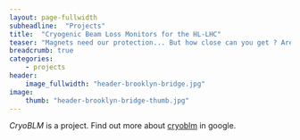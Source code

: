 ```yaml
---
layout: page-fullwidth
subheadline:  "Projects"
title:  "Cryogenic Beam Loss Monitors for the HL-LHC"
teaser: "Magnets need our protection... But how close can you get ? Are you cold enough ? Are you.. cryogenic ? Can you withstand 2MGy or more over 20 years of LHC operation ?"
breadcrumb: true
categories:
    - projects
header:
    image_fullwidth: "header-brooklyn-bridge.jpg"
image:
    thumb: "header-brooklyn-bridge-thumb.jpg"
---
```

*CryoBLM* is a project. Find out more about [cryoblm][1] in google.

<div id="tester" style="width:90%;height:250px;"></div>

<!--more-->
<script>
	TESTER = document.getElementById('tester');
	Plotly.plot( TESTER, [{
	x: [1, 2, 3, 4, 5],
	y: [1, 2, 4, 8, 16] }], {
	margin: { t: 0 } } );
</script>

 [1]: www.google.com
